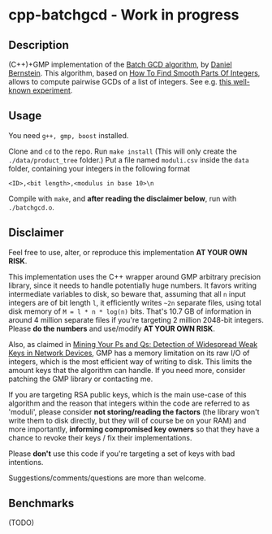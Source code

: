 # 

# cpp-batchgcd - Work in progress

## Description 

(C++)+GMP implementation of the [Batch GCD algorithm](http://facthacks.cr.yp.to/batchgcd.html), by [Daniel Bernstein](https://cr.yp.to/djb.html). This algorithm, based on [How To Find Smooth Parts Of Integers](https://cr.yp.to/factorization/smoothparts-20040510.pdf), allows to compute pairwise GCDs of a list of integers. See e.g. [this well-known experiment](https://factorable.net).

## Usage

You need `g++, gmp, boost` installed. 

Clone and `cd` to the repo. Run 
```make install``` 
(This will only create the `./data/product_tree` folder.)
Put a file named `moduli.csv` inside the `data` folder, containing your integers in the following format
```
<ID>,<bit length>,<modulus in base 10>\n
```
Compile with `make`, and **after reading the disclaimer below**, run with `./batchgcd.o`.

## Disclaimer
Feel free to use, alter, or reproduce this implementation **AT YOUR OWN RISK**.

This implementation uses the C++ wrapper around GMP arbitrary precision
library, since it needs to handle potentially huge numbers. It favors
writing intermediate variables to disk, so beware that, assuming that all
`n` input integers are of bit length `l`, it efficiently writes `~2n`
separate files, using total disk memory of 
```M = l * n * log(n)```
bits. That's 10.7 GB of information in around 4 million separate files if
you're targeting 2 million 2048-bit integers. Please **do the numbers** and use/modify
**AT YOUR OWN RISK**.

Also, as claimed in [Mining Your Ps and Qs: Detection of Widespread Weak Keys in Network Devices](https://factorable.net/weakkeys12.extended.pdf), GMP has a memory limitation on its raw I/O of integers, which is the most efficient way of writing to disk. This limits the amount keys that the algorithm can handle. If you need more, consider patching the GMP library or contacting me.

If you are targeting RSA public keys, which is the main use-case of this algorithm
and the reason that integers within the code are referred to as 'moduli', please
consider **not storing/reading the factors** (the library won't write them to
disk directly, but they will of course be on your RAM) and more importantly,
**informing compromised key owners** so that they have a chance to revoke their
keys / fix their implementations.

Please **don't** use this code if you're targeting a set of keys with
bad intentions.

Suggestions/comments/questions are more than welcome.

## Benchmarks
(TODO)
